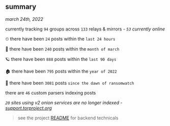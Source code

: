 
## summary
_march 24th, 2022_

currently tracking `94` groups across `133` relays & mirrors - _`53` currently online_

⏲ there have been `24` posts within the `last 24 hours`

🦈 there have been `240` posts within the `month of march`

🪐 there have been `888` posts within the `last 90 days`

🏚 there have been `795` posts within the `year of 2022`

🦕 there have been `3081` posts `since the dawn of ransomwatch`

there are `46` custom parsers indexing posts

_`20` sites using v2 onion services are no longer indexed - [support.torproject.org](https://support.torproject.org/onionservices/v2-deprecation/)_

> see the project [README](https://github.com/thetanz/ransomwatch#ransomwatch--) for backend technicals
